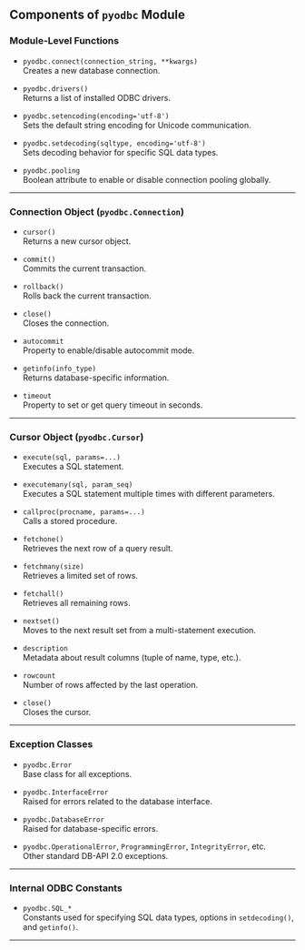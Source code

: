 ## Components of `pyodbc` Module

### Module-Level Functions
- `pyodbc.connect(connection_string, **kwargs)`  
  Creates a new database connection.

- `pyodbc.drivers()`  
  Returns a list of installed ODBC drivers.

- `pyodbc.setencoding(encoding='utf-8')`  
  Sets the default string encoding for Unicode communication.

- `pyodbc.setdecoding(sqltype, encoding='utf-8')`  
  Sets decoding behavior for specific SQL data types.

- `pyodbc.pooling`  
  Boolean attribute to enable or disable connection pooling globally.

---

### Connection Object (`pyodbc.Connection`)
- `cursor()`  
  Returns a new cursor object.

- `commit()`  
  Commits the current transaction.

- `rollback()`  
  Rolls back the current transaction.

- `close()`  
  Closes the connection.

- `autocommit`  
  Property to enable/disable autocommit mode.

- `getinfo(info_type)`  
  Returns database-specific information.

- `timeout`  
  Property to set or get query timeout in seconds.

---

### Cursor Object (`pyodbc.Cursor`)
- `execute(sql, params=...)`  
  Executes a SQL statement.

- `executemany(sql, param_seq)`  
  Executes a SQL statement multiple times with different parameters.

- `callproc(procname, params=...)`  
  Calls a stored procedure.

- `fetchone()`  
  Retrieves the next row of a query result.

- `fetchmany(size)`  
  Retrieves a limited set of rows.

- `fetchall()`  
  Retrieves all remaining rows.

- `nextset()`  
  Moves to the next result set from a multi-statement execution.

- `description`  
  Metadata about result columns (tuple of name, type, etc.).

- `rowcount`  
  Number of rows affected by the last operation.

- `close()`  
  Closes the cursor.

---

### Exception Classes
- `pyodbc.Error`  
  Base class for all exceptions.

- `pyodbc.InterfaceError`  
  Raised for errors related to the database interface.

- `pyodbc.DatabaseError`  
  Raised for database-specific errors.

- `pyodbc.OperationalError`, `ProgrammingError`, `IntegrityError`, etc.  
  Other standard DB-API 2.0 exceptions.

---

### Internal ODBC Constants
- `pyodbc.SQL_*`  
  Constants used for specifying SQL data types, options in `setdecoding()`, and `getinfo()`.

---
